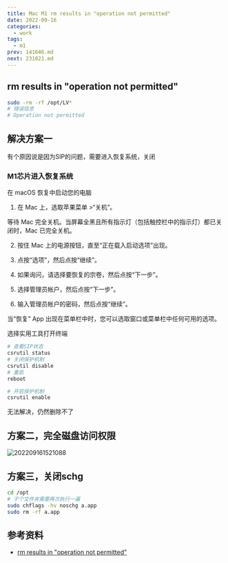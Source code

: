 ```yaml
---
title: Mac M1 rm results in "operation not permitted"
date: 2022-09-16
categories:
  - work
tags:
  - m1
prev: 141646.md
next: 231021.md
---
```




<!-- more -->

## rm results in "operation not permitted"

```bash
sudo -rm -rf /opt/LV*
# 错误信息
# Operation not permitted
```

## 解决方案一

有个原因说是因为SIP的问题，需要进入恢复系统，关闭

### M1芯片进入恢复系统

在 macOS 恢复中启动您的电脑

1. 在 Mac 上，选取苹果菜单  >“关机”。

等待 Mac 完全关机。当屏幕全黑且所有指示灯（包括触控栏中的指示灯）都已关闭时，Mac 已完全关机。

2. 按住 Mac 上的电源按钮，直至“正在载入启动选项”出现。

3. 点按“选项”，然后点按“继续”。

4. 如果询问，请选择要恢复的宗卷，然后点按“下一步”。

5. 选择管理员帐户，然后点按“下一步”。

6. 输入管理员帐户的密码，然后点按“继续”。

当“恢复” App 出现在菜单栏中时，您可以选取窗口或菜单栏中任何可用的选项。

选择实用工具打开终端

```bash
# 查看SIP状态
csrutil status
# 关闭保护机制
csrutil disable
# 重启
reboot

# 开启保护机制
csrutil enable
```

无法解决，仍然删除不了

## 方案二，完全磁盘访问权限

![202209161521088](https://fastly.jsdelivr.net/gh/qbmzc/images/2022/202209161521088.png)


## 方案三，关闭schg

```bash
cd /opt
# 子个文件夹需要再次执行一遍
sudo chflags -hv noschg a.app
sudo rm -rf a.app
```

## 参考资料

- [rm results in "operation not permitted"](https://developer.apple.com/forums/thread/115632)